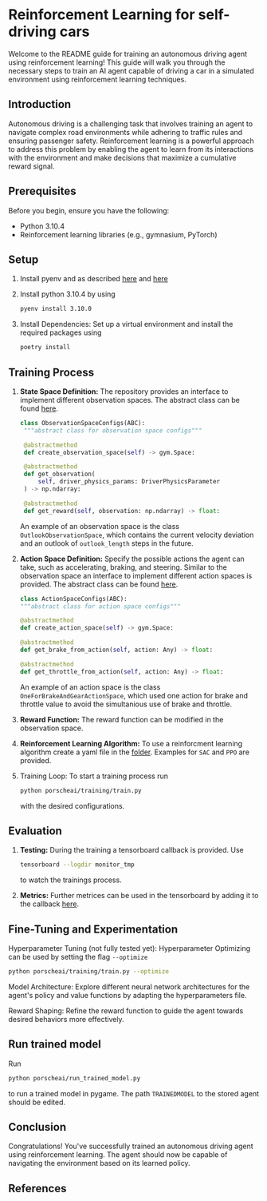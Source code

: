 # Reinforcement Learning for self-driving cars

Welcome to the README guide for training an autonomous driving agent using reinforcement learning! This guide will walk you through the necessary steps to train an AI agent capable of driving a car in a simulated environment using reinforcement learning techniques.

## Introduction

Autonomous driving is a challenging task that involves training an agent to navigate complex road environments while adhering to traffic rules and ensuring passenger safety. Reinforcement learning is a powerful approach to address this problem by enabling the agent to learn from its interactions with the environment and make decisions that maximize a cumulative reward signal.

## Prerequisites

Before you begin, ensure you have the following:

- Python 3.10.4
- Reinforcement learning libraries (e.g., gymnasium, PyTorch)

## Setup

1. Install pyenv and as described [here](https://github.com/aferdina/IntroductionRL/blob/main/01_Firststeps.md) and [here](https://github.com/aferdina/IntroductionRL/blob/main/03_Codingguidelines.md)
2. Install python 3.10.4 by using

    ```sh
    pyenv install 3.10.0
    ```

3. Install Dependencies: Set up a virtual environment and install the required packages using

    ```sh
    poetry install
    ```

## Training Process

1. **State Space Definition:** The repository provides an interface to implement different observation spaces. The abstract class can be found [here](porscheai/environment/configs/abstract_classes.py).

   ```python
   class ObservationSpaceConfigs(ABC):
    """abstract class for observation space configs"""

    @abstractmethod
    def create_observation_space(self) -> gym.Space:

    @abstractmethod
    def get_observation(
        self, driver_physics_params: DriverPhysicsParameter
    ) -> np.ndarray:

    @abstractmethod
    def get_reward(self, observation: np.ndarray) -> float:
   ```

    An example of an observation space is the class `OutlookObservationSpace`, which contains the current velocity deviation and an outlook of `outlook_length` steps in the future.

2. **Action Space Definition:** Specify the possible actions the agent can take, such as accelerating, braking, and steering. Similar to the observation space an interface to implement different action spaces is provided. The abstract class can be found [here](porscheai/environment/configs/abstract_classes.py).

    ```python
   class ActionSpaceConfigs(ABC):
    """abstract class for action space configs"""

    @abstractmethod
    def create_action_space(self) -> gym.Space:

    @abstractmethod
    def get_brake_from_action(self, action: Any) -> float:

    @abstractmethod
    def get_throttle_from_action(self, action: Any) -> float:
   ```

    An example of an action space is the class `OneForBrakeAndGearActionSpace`, which used one action for brake and throttle value to avoid the simultanious use of brake and throttle.

3. **Reward Function:** The reward function can be modified in the observation space.

4. **Reinforcement Learning Algorithm:** To use a reinforcment learning algorithm create a yaml file in the [folder](porscheai/training/hyperparams). Examples for `SAC` and `PPO` are provided.

5. Training Loop: To start a training process run

   ```sh
   python porscheai/training/train.py
   ```

    with the desired configurations.

## Evaluation

1. **Testing:** During the training a tensorboard callback is provided. Use

    ```sh
    tensorboard --logdir monitor_tmp
    ```

    to watch the trainings process.
2. **Metrics:** Further metrices can be used in the tensorboard by adding it to the callback [here](porscheai/training/callbacks.py).

## Fine-Tuning and Experimentation

Hyperparameter Tuning (not fully tested yet): Hyperparameter Optimizing can be used by setting the flag `--optimize`

```sh
python porscheai/training/train.py --optimize
```

Model Architecture: Explore different neural network architectures for the agent's policy and value functions by adapting the hyperparameters file.

Reward Shaping: Refine the reward function to guide the agent towards desired behaviors more effectively.

## Run trained model

Run

```sh
python porscheai/run_trained_model.py
```

to run a trained model in pygame. The path `TRAINEDMODEL` to the stored agent should be edited.

## Conclusion

Congratulations! You've successfully trained an autonomous driving agent using reinforcement learning. The agent should now be capable of navigating the environment based on its learned policy.

## References

